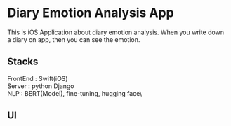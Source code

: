 # Diary Emotion Analysis App
This is iOS Application about diary emotion analysis.
When you write down a diary on app, then you can see the emotion.

## Stacks
FrontEnd : Swift(iOS) <br>
Server : python Django <br>
NLP : BERT(Model), fine-tuning, hugging face\


## UI
